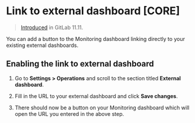 # Link to external dashboard **[CORE]**

> [Introduced](https://gitlab.com/gitlab-org/gitlab-ce/issues/57171) in GitLab 11.11.

You can add a button to the Monitoring dashboard linking directly to your existing external dashboards.

## Enabling the link to external dashboard

1. Go to **Settings > Operations** and scroll to the section titled **External dashboard**.

1. Fill in the URL to your external dashboard and click **Save changes**.

1. There should now be a button on your Monitoring dashboard which will open the
URL you entered in the above step.
